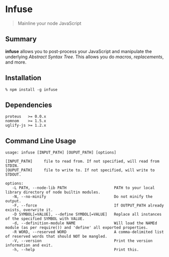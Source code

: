 Infuse
======

> Mainline your node JavaScript

Summary
-------

**infuse** allows you to post-process your JavaScript and manipulate the underlying _Abstract Syntax Tree_. This allows you do _macros_, _replacements_, and more.


Installation
------------

    % npm install -g infuse

Dependencies
------------

    proteus   >= 0.0.x
    nomnom    >= 1.5.x
    uglify-js >= 1.2.x

Command Line Usage
------------------

    usage: infuse [INPUT_PATH] [OUPUT_PATH] [options]

    [INPUT_PATH]     file to read from. If not specified, will read from STDIN.
    [OUPUT_PATH]     file to write to. If not specified, will write to STDOUT.

    options:
       -L PATH, --node-lib PATH                     PATH to your local library directory of node builtin modules.
       -N, --no-minify                              Do not minify the output.
       -F, --force                                  If OUTPUT_PATH already exists, overwrite it.
       -D SYMBOL[=VALUE], --define SYMBOL[=VALUE]   Replace all instances of the specified SYMBOL with VALUE.
       -d, --definition-module NAME                 Will load the NAMEd module (as per require()) and 'define' all exported properties.
       -R WORD, --reserved WORD                     A comma-delimited list of reserved words that should NOT be mangled.
       -V, --version                                Print the version information and exit.
       -h, --help                                   Print this.

